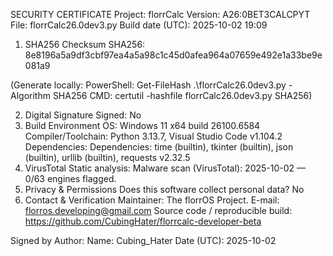 SECURITY CERTIFICATE
Project: florrCalc
Version: A26:0BET3CALCPYT
File: florrCalc26.0dev3.py
Build date (UTC): 2025-10-02 19:09

1. SHA256 Checksum
   SHA256: 8e8196a5a9df3cbf97ea4a5a98c1c45d0afea964a07659e492e1a33be9e081a9

(Generate locally:
PowerShell: Get-FileHash .\\florrCalc26.0dev3.py -Algorithm SHA256
CMD: certutil -hashfile florrCalc26.0dev3.py SHA256)

2. Digital Signature
   Signed: No
3. Build Environment
   OS: Windows 11 x64 build 26100.6584
   Compiler/Toolchain: Python 3.13.7, Visual Studio Code v1.104.2
   Dependencies: Dependencies: time (builtin), tkinter (builtin), json (builtin), urllib (builtin), requests v2.32.5
4. VirusTotal
   Static analysis:
   Malware scan (VirusTotal): 2025-10-02 — 0/63 engines flagged.
5. Privacy \& Permissions
   Does this software collect personal data? No
6. Contact \& Verification
   Maintainer: The florrOS Project.
   E-mail: florros.developing@gmail.com
   Source code / reproducible build: https://github.com/CubingHater/florrcalc-developer-beta

Signed by Author:
Name: Cubing\_Hater
Date (UTC): 2025-10-02

